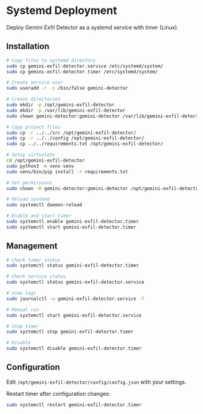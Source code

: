 # Systemd Deployment

Deploy Gemini Exfil Detector as a systemd service with timer (Linux).

## Installation

```bash
# Copy files to systemd directory
sudo cp gemini-exfil-detector.service /etc/systemd/system/
sudo cp gemini-exfil-detector.timer /etc/systemd/system/

# Create service user
sudo useradd -r -s /bin/false gemini-detector

# Create directories
sudo mkdir -p /opt/gemini-exfil-detector
sudo mkdir -p /var/lib/gemini-exfil-detector
sudo chown gemini-detector:gemini-detector /var/lib/gemini-exfil-detector

# Copy project files
sudo cp -r ../../src /opt/gemini-exfil-detector/
sudo cp -r ../../config /opt/gemini-exfil-detector/
sudo cp ../../requirements.txt /opt/gemini-exfil-detector/

# Setup virtualenv
cd /opt/gemini-exfil-detector
sudo python3 -m venv venv
sudo venv/bin/pip install -r requirements.txt

# Set permissions
sudo chown -R gemini-detector:gemini-detector /opt/gemini-exfil-detector

# Reload systemd
sudo systemctl daemon-reload

# Enable and start timer
sudo systemctl enable gemini-exfil-detector.timer
sudo systemctl start gemini-exfil-detector.timer
```

## Management

```bash
# Check timer status
sudo systemctl status gemini-exfil-detector.timer

# Check service status
sudo systemctl status gemini-exfil-detector.service

# View logs
sudo journalctl -u gemini-exfil-detector.service -f

# Manual run
sudo systemctl start gemini-exfil-detector.service

# Stop timer
sudo systemctl stop gemini-exfil-detector.timer

# Disable
sudo systemctl disable gemini-exfil-detector.timer
```

## Configuration

Edit `/opt/gemini-exfil-detector/config/config.json` with your settings.

Restart timer after configuration changes:
```bash
sudo systemctl restart gemini-exfil-detector.timer
```
